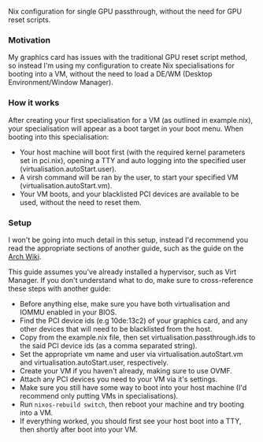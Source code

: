 Nix configuration for single GPU passthrough, without the need for GPU reset scripts.

### Motivation
My graphics card has issues with the traditional GPU reset script method, so instead I'm using my configuration to create Nix specialisations for booting into a VM, without the need to load a DE/WM (Desktop Environment/Window Manager). 

### How it works
After creating your first specialisation for a VM (as outlined in example.nix), your specialisation will appear as a boot target in your boot menu.
When booting into this specialisation:
 - Your host machine will boot first (with the required kernel parameters set in pci.nix), opening a TTY and auto logging into the specified user (virtualisation.autoStart.user).
 - A virsh command will be ran by the user, to start your specified VM (virtualisation.autoStart.vm).
 - Your VM boots, and your blacklisted PCI devices are available to be used, without the need to reset them.

### Setup
I won't be going into much detail in this setup, instead I'd recommend you read the appropriate sections of another guide, such as the guide on the [Arch Wiki](https://wiki.archlinux.org/title/PCI_passthrough_via_OVMF).

This guide assumes you've already installed a hypervisor, such as Virt Manager.
If you don't understand what to do, make sure to cross-reference these steps with another guide:
 - Before anything else, make sure you have both virtualisation and IOMMU enabled in your BIOS.
 - Find the PCI device ids (e.g 10de:13c2) of your graphics card, and any other devices that will need to be blacklisted from the host.
 - Copy from the example.nix file, then set virtualisation.passthrough.ids to the said PCI device ids (as a comma separated string).
 - Set the appropriate vm name and user via virtualisation.autoStart.vm and virtualisation.autoStart.user, respectively.
 - Create your VM if you haven't already, making sure to use OVMF.
 - Attach any PCI devices you need to your VM via it's settings.
 - Make sure you still have some way to boot into your host machine (I'd recommend only putting VMs in specialisations).
 - Run `nixos-rebuild switch`, then reboot your machine and try booting into a VM.
 - If everything worked, you should first see your host boot into a TTY, then shortly after boot into your VM.
